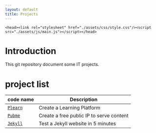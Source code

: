 ```yaml
---
layout: default
title: Projects
---
```


    <head><link rel="stylesheet" href="./assets/css/style.css"/><script src="./assets/js/main.js"></script></head>


[//]: #(Reference)
[prj_plearn]: ./hermann/README.html
[prj_pubme]:   ./pubme/README


# Introduction
This git repository document some IT projects.


# project list

|code name|Description|
|-|-|
|[`Plearn`][prj_plearn]|Create a Learning Platform|
|[`Pubme`][prj_pubme]|Create a free public IP to serve content|
|[`Jekyll`][prj_pubme]|Test a Jekyll website in 5 minutes|

<br>


